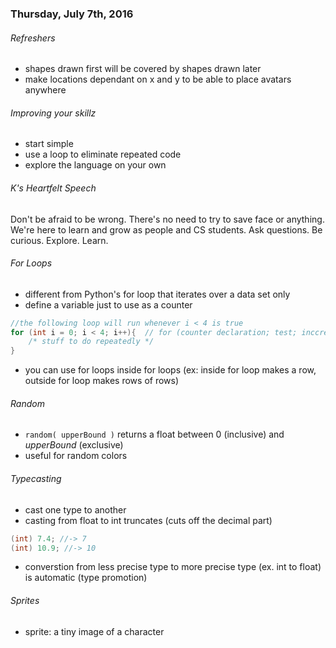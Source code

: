 
### Thursday, July 7th, 2016

###### Refreshers
* shapes drawn first will be covered by shapes drawn later
* make locations dependant on x and y to be able to place avatars anywhere 

###### Improving your skillz
* start simple
* use a loop to eliminate repeated code
* explore the language on your own

###### K's Heartfelt Speech
Don't be afraid to be wrong. There's no need to try to save face or anything. We're here to learn and grow as people and CS students. Ask questions. Be curious. Explore. Learn. 

###### For Loops
* different from Python's for loop that iterates over a data set only
* define a variable just to use as a counter
```java
//the following loop will run whenever i < 4 is true
for (int i = 0; i < 4; i++){  // for (counter declaration; test; inccrement)
    /* stuff to do repeatedly */
}
```
* you can use for loops inside for loops (ex: inside for loop makes a row, outside for loop makes rows of rows)

###### Random
* `random( upperBound )` returns a float between 0 (inclusive) and *upperBound* (exclusive)
* useful for random colors

###### Typecasting
* cast one type to another 
* casting from float to int truncates (cuts off the decimal part)
```java
(int) 7.4; //-> 7
(int) 10.9; //-> 10
```
* converstion from less precise type to more precise type (ex. int to float) is automatic (type promotion)

###### Sprites
* sprite: a tiny image of a character
